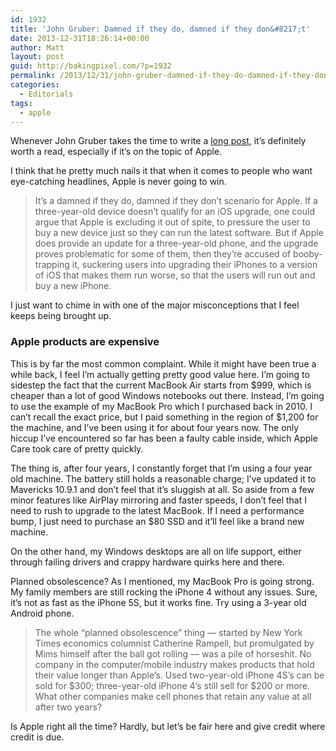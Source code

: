 ```yaml
---
id: 1932
title: 'John Gruber: Damned if they do, damned if they don&#8217;t'
date: 2013-12-31T18:26:14+00:00
author: Matt
layout: post
guid: http://bakingpixel.com/?p=1932
permalink: /2013/12/31/john-gruber-damned-if-they-do-damned-if-they-dont/
categories:
  - Editorials
tags:
  - apple
---
```

Whenever John Gruber takes the time to write a [long post](http://daringfireball.net/2013/12/the_year_in_apple_and_technology), it&#8217;s definitely worth a read, especially if it&#8217;s on the topic of Apple.

I think that he pretty much nails it that when it comes to people who want eye-catching headlines, Apple is never going to win.

> It’s a damned if they do, damned if they don’t scenario for Apple. If a three-year-old device doesn’t qualify for an iOS upgrade, one could argue that Apple is excluding it out of spite, to pressure the user to buy a new device just so they can run the latest software. But if Apple does provide an update for a three-year-old phone, and the upgrade proves problematic for some of them, then they’re accused of booby-trapping it, suckering users into upgrading their iPhones to a version of iOS that makes them run worse, so that the users will run out and buy a new iPhone. 

I just want to chime in with one of the major misconceptions that I feel keeps being brought up.

### Apple products are expensive

This is by far the most common complaint. While it might have been true a while back, I feel I&#8217;m actually getting pretty good value here. I&#8217;m going to sidestep the fact that the current MacBook Air starts from $999, which is cheaper than a lot of good Windows notebooks out there. Instead, I&#8217;m going to use the example of my MacBook Pro which I purchased back in 2010. I can&#8217;t recall the exact price, but I paid something in the region of $1,200 for the machine, and I&#8217;ve been using it for about four years now. The only hiccup I&#8217;ve encountered so far has been a faulty cable inside, which Apple Care took care of pretty quickly.

The thing is, after four years, I constantly forget that I&#8217;m using a four year old machine. The battery still holds a reasonable charge; I&#8217;ve updated it to Mavericks 10.9.1 and don&#8217;t feel that it&#8217;s sluggish at all. So aside from a few minor features like AirPlay mirroring and faster speeds, I don&#8217;t feel that I need to rush to upgrade to the latest MacBook. If I need a performance bump, I just need to purchase an $80 SSD and it&#8217;ll feel like a brand new machine.

On the other hand, my Windows desktops are all on life support, either through failing drivers and crappy hardware quirks here and there.

Planned obsolescence? As I mentioned, my MacBook Pro is going strong. My family members are still rocking the iPhone 4 without any issues. Sure, it&#8217;s not as fast as the iPhone 5S, but it works fine. Try using a 3-year old Android phone.

> The whole “planned obsolescence” thing — started by New York Times economics columnist Catherine Rampell, but promulgated by Mims himself after the ball got rolling — was a pile of horseshit. No company in the computer/mobile industry makes products that hold their value longer than Apple’s. Used two-year-old iPhone 4S’s can be sold for $300; three-year-old iPhone 4’s still sell for $200 or more. What other companies make cell phones that retain any value at all after two years? 

Is Apple right all the time? Hardly, but let&#8217;s be fair here and give credit where credit is due.